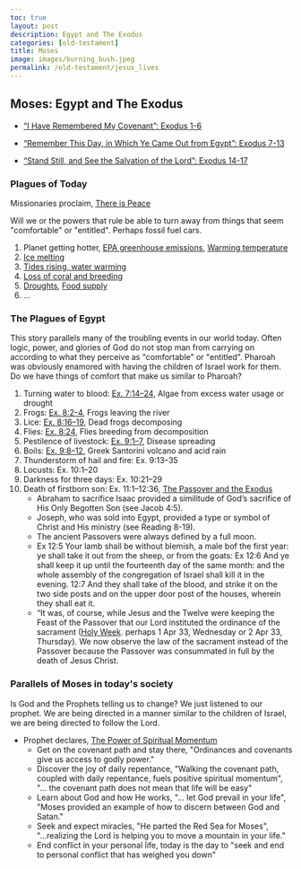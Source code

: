 ```yaml
---
toc: true
layout: post
description: Egypt and The Exodus
categories: [old-testament]
title: Moses
image: images/burning_bush.jpeg
permalink: /old-testament/jesus_lives
---
```


## Moses: Egypt and The Exodus

- [“I Have Remembered My Covenant”: Exodus 1-6](https://www.churchofjesuschrist.org/study/manual/come-follow-me-for-sunday-school-old-testament-2022/13?lang=eng)

- [“Remember This Day, in Which Ye Came Out from Egypt”: Exodus 7-13](https://www.churchofjesuschrist.org/study/manual/come-follow-me-for-sunday-school-old-testament-2022/14?lang=eng)

- [“Stand Still, and See the Salvation of the Lord”: Exodus 14-17](https://www.churchofjesuschrist.org/study/manual/come-follow-me-for-sunday-school-old-testament-2022/15?lang=eng)


### Plagues of Today

Missionaries proclaim, [There is Peace](https://youtu.be/x0kki9l02KM)

Will we or the powers that rule be able to turn away from things that seem "comfortable" or "entitled". Perhaps fossil fuel cars.

1. Planet getting hotter, [EPA greenhouse emissions](https://www.epa.gov/greenvehicles/greenhouse-gas-emissions-typical-passenger-vehicle), [Warming temperature](https://www.climate.gov/news-features/understanding-climate/climate-change-global-temperature#:~:text=Earth's%20temperature%20has%20risen%20by,land%20areas%20were%20record%20warm.)
2. [Ice melting](https://www.worldwildlife.org/pages/six-ways-loss-of-arctic-ice-impacts-everyone#:~:text=Polar%20ice%20caps%20are%20melting,declined%20by%20a%20stunning%2095%25.)
3. [Tides rising, water warming](https://climate.nasa.gov/climate_resources/199/rising-tides-understanding-sea-level-rise/)
4. [Loss of coral and breeding](https://www.iucn.org/resources/issues-briefs/ocean-warming#:~:text=The%20ocean%20absorbs%20most%20of,for%20marine%20fishes%20and%20mammals.)
5. [Droughts](https://climate.nasa.gov/news/3117/drought-makes-its-home-on-the-range/#:~:text=Drought%E2%80%94a%20year%20with%20a,the%20American%20west%20on%20record.), [Food supply](https://climatechange.chicago.gov/climate-impacts/climate-impacts-agriculture-and-food-supply#:~:text=Climate%20change%20can%20disrupt%20food,result%20in%20reduced%20agricultural%20productivity.)
6. ...


### The Plagues of Egypt
This story parallels many of the troubling events in our world today.  Often logic, power, and glories of God do not stop man from carrying on according to what they perceive as "comfortable" or "entitled".  Pharoah was obviously enamored with having the children of Israel work for them.  Do we have things of comfort that make us similar to Pharoah?

1. Turning water to blood: [Ex. 7:14–24](https://abn.churchofjesuschrist.org/study/scriptures/ot/ex/7.14-24?lang=eng#p13), Algae from excess water usage or drought
2. Frogs: [Ex. 8:2-4](https://abn.churchofjesuschrist.org/study/scriptures/ot/ex/8.2-4?lang=eng#p1), Frogs leaving the river
3. Lice: [Ex. 8:16–19](https://abn.churchofjesuschrist.org/study/scriptures/ot/ex/8.16-19?lang=eng#p15), Dead frogs decomposing
4. Flies: [Ex. 8:24](https://abn.churchofjesuschrist.org/study/scriptures/ot/ex/8.24?lang=eng#p23), Flies breeding from decomposition
5. Pestilence of livestock: [Ex. 9:1–7](https://abn.churchofjesuschrist.org/study/scriptures/ot/ex/9.3-7?lang=eng#p2), Disease spreading
6. Boils: [Ex. 9:8–12](https://abn.churchofjesuschrist.org/study/scriptures/ot/ex/9.8-12?lang=eng#p7), Greek Santorini volcano and acid rain
7. Thunderstorm of hail and fire: Ex. 9:13–35
8. Locusts: Ex. 10:1–20
9. Darkness for three days: Ex. 10:21–29
10. Death of firstborn son: Ex. 11:1–12:36, [The Passover and the Exodus](https://www.churchofjesuschrist.org/study/manual/old-testament-student-manual-genesis-2-samuel/exodus-11-19-the-passover-and-the-exodus?lang=eng)
    * Abraham to sacrifice Isaac provided a similitude of God’s sacrifice of His Only Begotten Son (see Jacob 4:5). 
    * Joseph, who was sold into Egypt, provided a type or symbol of Christ and His ministry (see Reading 8-19). 
    * The ancient Passovers were always defined by a full moon.
    * Ex 12:5 Your lamb shall be without blemish, a male bof the first year: ye shall take it out from the sheep, or from the goats: Ex 12:6 And ye shall keep it up until the fourteenth day of the same month: and the whole assembly of the congregation of Israel shall kill it in the evening. 12:7 And they shall take of the blood, and strike it on the two side posts and on the upper door post of the houses, wherein they shall eat it.
    * “It was, of course, while Jesus and the Twelve were keeping the Feast of the Passover that our Lord instituted the ordinance of the sacrament ([Holy Week](https://www.churchofjesuschrist.org/comeuntochrist/easter/easter-week).  perhaps 1 Apr 33, Wednesday or 2 Apr 33, Thursday).  We now observe the law of the sacrament instead of the Passover because the Passover was consummated in full by the death of Jesus Christ.


### Parallels of Moses in today's society
Is God and the Prophets telling us to change? We just listened to our prophet.  We are being directed in a manner similar to the children of Israel, we are being directed to follow the Lord.

* Prophet declares, [The Power of Spiritual Momentum](https://www.churchofjesuschrist.org/study/general-conference/2022/04/47nelson?lang=eng)
    * Get on the covenant path and stay there, "Ordinances and covenants give us access to godly power."
    * Discover the joy of daily repentance, "Walking the covenant path, coupled with daily repentance, fuels positive spiritual momentum", "... the covenant path does not mean that life will be easy"
    * Learn about God and how He works, "... let God prevail in your life", "Moses provided an example of how to discern between God and Satan."
    * Seek and expect miracles, "He parted the Red Sea for Moses", "...realizing the Lord is helping you to move a mountain in your life."
    * End conflict in your personal life, today is the day to "seek and end to personal conflict that has weighed you down"
